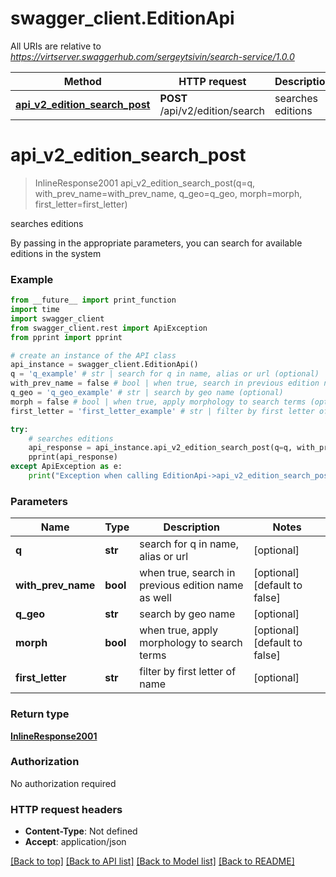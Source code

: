 # swagger_client.EditionApi

All URIs are relative to *https://virtserver.swaggerhub.com/sergeytsivin/search-service/1.0.0*

Method | HTTP request | Description
------------- | ------------- | -------------
[**api_v2_edition_search_post**](EditionApi.md#api_v2_edition_search_post) | **POST** /api/v2/edition/search | searches editions


# **api_v2_edition_search_post**
> InlineResponse2001 api_v2_edition_search_post(q=q, with_prev_name=with_prev_name, q_geo=q_geo, morph=morph, first_letter=first_letter)

searches editions

By passing in the appropriate parameters, you can search for available editions in the system 

### Example
```python
from __future__ import print_function
import time
import swagger_client
from swagger_client.rest import ApiException
from pprint import pprint

# create an instance of the API class
api_instance = swagger_client.EditionApi()
q = 'q_example' # str | search for q in name, alias or url (optional)
with_prev_name = false # bool | when true, search in previous edition name as well (optional) (default to false)
q_geo = 'q_geo_example' # str | search by geo name (optional)
morph = false # bool | when true, apply morphology to search terms (optional) (default to false)
first_letter = 'first_letter_example' # str | filter by first letter of name (optional)

try:
    # searches editions
    api_response = api_instance.api_v2_edition_search_post(q=q, with_prev_name=with_prev_name, q_geo=q_geo, morph=morph, first_letter=first_letter)
    pprint(api_response)
except ApiException as e:
    print("Exception when calling EditionApi->api_v2_edition_search_post: %s\n" % e)
```

### Parameters

Name | Type | Description  | Notes
------------- | ------------- | ------------- | -------------
 **q** | **str**| search for q in name, alias or url | [optional] 
 **with_prev_name** | **bool**| when true, search in previous edition name as well | [optional] [default to false]
 **q_geo** | **str**| search by geo name | [optional] 
 **morph** | **bool**| when true, apply morphology to search terms | [optional] [default to false]
 **first_letter** | **str**| filter by first letter of name | [optional] 

### Return type

[**InlineResponse2001**](InlineResponse2001.md)

### Authorization

No authorization required

### HTTP request headers

 - **Content-Type**: Not defined
 - **Accept**: application/json

[[Back to top]](#) [[Back to API list]](../README.md#documentation-for-api-endpoints) [[Back to Model list]](../README.md#documentation-for-models) [[Back to README]](../README.md)


